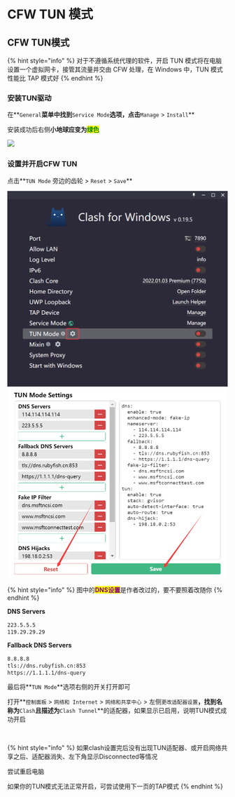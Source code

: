 # CFW TUN 模式

## CFW TUN模式

{% hint style="info" %}
对于不遵循系统代理的软件，开启 TUN 模式将在电脑设置一个虚拟网卡，接管其流量并交由 CFW 处理，在 Windows 中，TUN 模式性能比 TAP 模式好
{% endhint %}

### 安装TUN驱动

在**`General`**菜单中找到**`Service Mode`**选项，点击**`Manage` > `Install`**

安装成功后右侧**小地球应变为**<mark style="color:green;">**绿色**</mark>

![](https://fastly.jsdelivr.net/gh/EYW-015/Oculus-guide-China/img/clash/clash\_tun\_install.png)

### 设置并开启CFW TUN

点击**`TUN Mode` 旁边的齿轮 > `Reset` > `Save`**

![](<../../../../.gitbook/assets/image (1).png>)![](../../../../.gitbook/assets/21956.png)

{% hint style="info" %}
图中的<mark style="color:purple;">**DNS设置**</mark>是作者改过的，要不要照着改随你
{% endhint %}

**DNS Servers**

```
223.5.5.5
119.29.29.29
```

**Fallback DNS Servers**

```
8.8.8.8
tls://dns.rubyfish.cn:853
https://1.1.1.1/dns-query
```

最后将**`TUN Mode`**选项右侧的开关打开即可

打开**`控制面板` > `网络和 Internet` > `网络和共享中心` > 左侧`更改适配器设置`**，找到名称为**`Clash`**且描述为**`Clash Tunnel`**的适配器，如果显示已启用，说明TUN模式成功开启

<div align="left">

<img src="https://fastly.jsdelivr.net/gh/EYW-015/Oculus-guide-China/img/clash/clash_tun_adp.png" alt="">

</div>

{% hint style="info" %}
如果clash设置完后没有出现TUN适配器、或开启网络共享之后、适配器消失、左下角显示Disconnected等情况

尝试重启电脑

如果你的TUN模式无法正常开启，可尝试使用下一页的TAP模式
{% endhint %}
